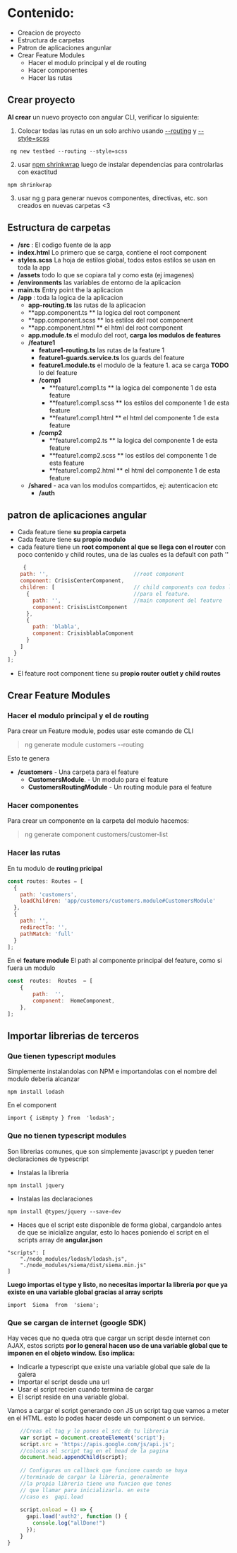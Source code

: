 
# Contenido:

* Creacion de proyecto
* Estructura de carpetas
* Patron de aplicaciones angunlar
* Crear Feature Modules
	* Hacer el modulo principal y el de routing
	*  Hacer componentes
	*  Hacer las rutas

## Crear proyecto

**Al crear** un nuevo proyecto con angular CLI, verificar lo siguiente:

1) Colocar todas las rutas en un solo archivo usando [--routing](https://github.com/angular/angular-cli/wiki/stories-routing)  y [--style=scss](https://github.com/angular/angular-cli/wiki/stories-global-styles)
````
 ng new testbed --routing --style=scss
```` 

2) usar [npm shrinkwrap](https://docs.npmjs.com/cli/shrinkwrap) luego de instalar dependencias para controlarlas con exactitud

````
npm shrinkwrap
````

3) usar ng g para generar nuevos componentes, directivas, etc. son creados en nuevas carpetas <3 

## Estructura de carpetas

* **/src** : El codigo fuente de la app
 * **index.html** Lo primero que se carga, contiene el root component
 * **styles.scss** La hoja de estilos global, todos estos estilos se usan en toda la app
 *	**/assets** todo lo que se copiara tal y como esta (ej imagenes)
 *	**/environments** las variables de entorno de la aplicacion
 *	**main.ts** Entry point the la aplicacion
 * **/app** : toda la logica de la aplicacion
 	* **app-routing.ts** las rutas de la aplicacion
 	* **app.component.ts ** la logica del root component
 	* **app.component.scss ** los estilos del root component
 	* **app.component.html ** el html del root component
 	* **app.module.ts** el modulo del root, **carga los modulos de features**
 	* **/feature1**	
 		* **feature1-routing.ts** las rutas de la feature 1
 		* **feature1-guards.service.ts** los guards del feature
 		* **feature1.module.ts** el modulo de la feature 1. aca se carga **TODO** lo del feature
 		* **/comp1**
 			* **feature1.comp1.ts ** la logica del componente 1 de esta feature
 			* **feature1.comp1.scss ** los estilos  del componente 1 de esta feature
 			* **feature1.comp1.html ** el html  del componente 1 de esta feature
 		* **/comp2**
 			* **feature1.comp2.ts ** la logica del componente 1 de esta feature
 			* **feature1.comp2.scss ** los estilos  del componente 1 de esta feature
 			* **feature1.comp2.html ** el html  del componente 1 de esta feature
 	* **/shared** - aca van los modulos compartidos, ej: autenticacion etc
 		* **/auth**


## patron de aplicaciones angular


   * Cada feature tiene **su propia carpeta**
   * Cada feature tiene **su propio modulo**
   * cada feature tiene un **root component al que se llega con el router** con poco
   contenido y child routes, una de las cuales es la default con path ''
````js
     {
    path: '',							//root component
    component: CrisisCenterComponent,
    children: [							// child components con todos los components
      {									//para el feature.
        path: '',						//main component del feature
        component: CrisisListComponent
      },
	  {									
        path: 'blabla',
        component: CrisisblablaComponent
      }
    ]
  }
];
````
   * El feature root component tiene su **propio router outlet y child routes**


## Crear Feature Modules

### Hacer el modulo principal y el de routing

Para crear un Feature module, podes usar este comando de CLI

>ng generate module customers --routing

Esto te genera
* **/customers**  - Una carpeta para el feature
	* **CustomersModule**. - Un modulo para el feature
	* **CustomersRoutingModule** - Un routing module para el feature

### Hacer componentes

Para crear un componente en la carpeta del modulo hacemos:

>ng generate component customers/customer-list

### Hacer las rutas

En tu modulo de **routing pricipal**

````js
const routes: Routes = [
  {
    path: 'customers',
    loadChildren: 'app/customers/customers.module#CustomersModule'
  },
  {
    path: '',
    redirectTo: '',
    pathMatch: 'full'
  }
];
````

En el **feature module**
El path al componente principal del feature, como si fuera un modulo
````js
const  routes:  Routes  = [
	{
		path:  '',
		component:  HomeComponent,
	},
];
````

## Importar librerias de terceros

### Que tienen typescript modules

Simplemente instalandolas con NPM e importandolas con el nombre del modulo deberia alcanzar

```
npm install lodash
```
En el component

	import { isEmpty } from  'lodash';

### Que no tienen typescript modules

Son librerias comunes, que son simplemente javascript y pueden tener declaraciones de typescript

* Instalas la libreria
```
npm install jquery
```
* Instalas las declaraciones
```
npm install @types/jquery --save-dev
```
* Haces que el script este disponible de forma global, cargandolo antes de que se inicialize angular, esto lo haces poniendo el script en el scripts array de **angular.json**
```
"scripts": [
	"./node_modules/lodash/lodash.js",
	"./node_modules/siema/dist/siema.min.js"
]
```

**Luego importas el type y listo, no necesitas importar la libreria por que ya existe en una variable global gracias al array scripts**
```
import  Siema  from  'siema';
```

### Que se cargan de internet (google SDK)

Hay veces que no queda otra que cargar un script desde internet con AJAX, estos scripts **por lo general hacen uso de una variable global que te imponen en el objeto window.** 
**Eso implica:**
* Indicarle a typescript que existe una variable global que sale de la galera
* Importar el script desde una url 
* Usar el script recien cuando termina de cargar
* El script reside en una variable global.


Vamos a cargar el script generando con JS un script tag que vamos a meter en el HTML. esto lo podes hacer desde un component o un service.
```js
	//Creas el tag y le pones el src de tu libreria 
    var script = document.createElement('script');
    script.src = 'https://apis.google.com/js/api.js';
	//colocas el script tag en el head de la pagina
    document.head.appendChild(script); 
	
	// Configuras un callback que funcione cuando se haya
	//terminado de cargar la libreria, generalmente
	//la propia libreria tiene una funcion que tenes
	// que llamar para inicializarla. en este 
	//caso es  gapi.load
	
    script.onload = () => {
      gapi.load('auth2', function () {
        console.log("allDone!")
      });
    }
}

```

<!--stackedit_data:
eyJoaXN0b3J5IjpbMTY0NjExMzIyNywtODc1NTcyMjIyLC04ND
gyMTkzODgsLTcwMjgxODQ4NF19
-->
